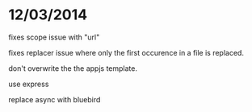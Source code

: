 12/03/2014
==========

fixes scope issue with "url"

fixes replacer issue where only the first occurence in a file is replaced.

don't overwrite the the appjs template.

use express

replace async with bluebird